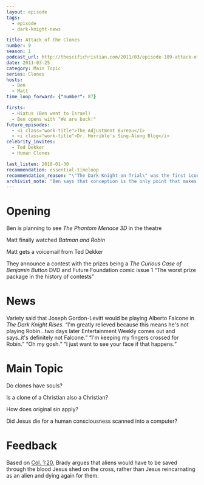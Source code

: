 ```yaml
---
layout: episode
tags:
  - episode
  - dark-knight-news 

title: Attack of the Clones
number: 9
season: 1
podcast_url: http://thescifichristian.com/2011/03/episode-109-attack-of-the-clones/
date: 2011-03-25
category: Main Topic
series: Clones
hosts:
  - Ben
  - Matt
time_loop_forward: {"number": 87}

firsts: 
  - Hiatus (Ben went to Israel) 
  - Ben opens with "We are back!"
future_episodes: 
  - <i class="work-title">The Adjustment Bureau</i>
  - <i class="work-title">Dr. Horrible's Sing-Along Blog</i>
celebrity_invites: 
  - Ted Dekker
  - Human Clones

last_listen: 2018-01-30
recommendation: essential-timeloop
recommendation_reason: "\"The Dark Knight on Trial\" was the first iconic episode; \"Attack of the Clones\" is the first great episode. Prepare to have your mind expanded and your beliefs challenged."
archivist_note: "Ben says that conception is the only point that makes sense for us to say scientifically that life begins, and so this is when a soul enters a body. I think you could also make the case for when the heart starts beating. This gets around the question that identical twins pose: if the soul enters the body at conception, what happens when the twins split after a few days? Does another soul get created? Does the first soul split in two?"
---
```

# Opening
Ben is planning to see <i class="work-title">The Phantom Menace 3D</i> in the theatre

Matt finally watched <i class="work-title">Batman and Robin</i>

Matt gets a voicemail from Ted Dekker 

They announce a contest with the prizes being a <i class="work-title">The Curious Case of Benjamin Button</i> DVD and Future Foundation comic issue 1 <q class="ben inline">The worst prize package in the history of contests</q>



# News
<div class="quote">
  <span class="quote-context tag is-size-6">Variety said that Joseph Gordon-Levitt would be playing Alberto Falcone in <i class="work-title">The Dark Knight Rises</i>.</span>
  <q class="ben">I'm greatly relieved because this means he's not playing Robin...two days later Entertainment Weekly comes out and says..it's definitely not Falcone.</q>
  <q class="matt">I'm keeping my fingers crossed for Robin.</q>
  <q class="ben">Oh my gosh.</q>
  <q class="matt">I just want to see your face if that happens.</q>
</div>



# Main Topic
Do clones have souls? 

Is a clone of a Christian also a Christian? 

How does original sin apply?

Did Jesus die for a human consciousness scanned into a computer? 



# Feedback
Based on [Col. 1:20](https://www.biblegateway.com/passage/?search=col+1%3A20&version=ESV), Brady argues that aliens would have to be saved through the blood Jesus shed on the cross, rather than Jesus reincarnating as an alien and dying again for them.